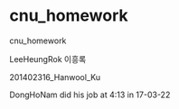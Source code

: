 # cnu_homework
cnu_homework

LeeHeungRok 이흥록

201402316_Hanwool_Ku

DongHoNam did his job at 4:13 in 17-03-22

